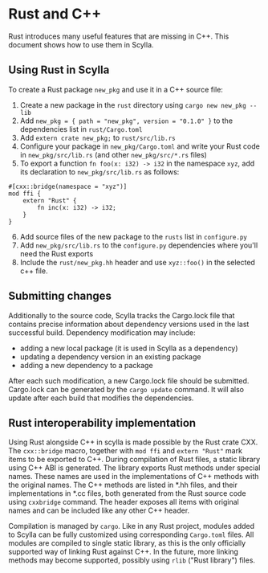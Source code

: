# Rust and C++

Rust introduces many useful features that are missing in C++. This document
shows how to use them in Scylla.

## Using Rust in Scylla

To create a Rust package `new_pkg` and use it in a C++ source file:
1. Create a new package in the `rust` directory using `cargo new new_pkg --lib`
2. Add `new_pkg = { path = "new_pkg", version = "0.1.0" }` to the dependencies list in `rust/Cargo.toml`
3. Add `extern crate new_pkg;` to `rust/src/lib.rs`
4. Configure your package in `new_pkg/Cargo.toml` and write your Rust code in `new_pkg/src/lib.rs` (and other `new_pkg/src/*.rs` files)
5. To export a function `fn foo(x: i32) -> i32` in the namespace `xyz`, add its declaration to `new_pkg/src/lib.rs` as follows:
```
#[cxx::bridge(namespace = "xyz")]
mod ffi {
    extern "Rust" {
        fn inc(x: i32) -> i32;
    }
}
```
6. Add source files of the new package to the `rusts` list in `configure.py`
7. Add `new_pkg/src/lib.rs` to the `configure.py` dependencies where you'll need the Rust exports
8. Include the `rust/new_pkg.hh` header and use `xyz::foo()` in the selected c++ file.

## Submitting changes

Additionally to the source code, Scylla tracks the Cargo.lock file that contains precise information about dependency
versions used in the last successful build. Dependency modification may include:
 * adding a new local package (it is used in Scylla as a dependency)
 * updating a dependency version in an existing package
 * adding a new dependency to a package

After each such modification, a new Cargo.lock file should be submitted. Cargo.lock can be generated
by the `cargo update` command. It will also update after each build that modifies the dependencies.

## Rust interoperability implementation

Using Rust alongside C++ in scylla is made possible by the Rust crate CXX. The `cxx::bridge` macro,
together with `mod ffi` and `extern "Rust"` mark items to be exported to C++. During compilation
of Rust files, a static library using C++ ABI is generated. The library exports Rust methods under
special names. These names are used in the implementations of C++ methods with the original names.
The C++ methods are listed in *.hh files, and their implementations in *.cc files, both generated
from the Rust source code using `cxxbridge` command.
The header exposes all items with original names and can be included like any other C++ header.

Compilation is managed by `cargo`. Like in any Rust project, modules added to Scylla can be fully
customized using corresponding `Cargo.toml` files. All modules are compiled to single static
library, as this is the only officially supported way of linking Rust against C++.
In the future, more linking methods may become supported, possibly using `rlib` ("Rust library") files.
